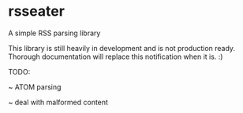 rsseater
========

A simple RSS parsing library


This library is still heavily in development and is not production ready. Thorough documentation will replace this notification when it is. :)

TODO:

~ ATOM parsing

~ deal with malformed content
